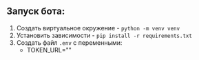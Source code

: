 ## Запуск бота:
1. Создать виртуальное окружение - `python -m venv venv`
2. Установить зависимости - `pip install -r requirements.txt`
3. Создать файл `.env` с переменными:
   - TOKEN_URL=""

